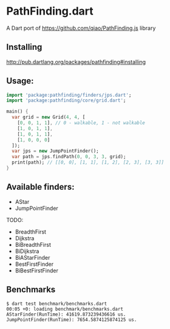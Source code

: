PathFinding.dart
================

A Dart port of https://github.com/qiao/PathFinding.js library

Installing
----------

http://pub.dartlang.org/packages/pathfinding#installing

Usage:
------

```dart
import 'package:pathfinding/finders/jps.dart';
import 'package:pathfinding/core/grid.dart';

main() {
  var grid = new Grid(4, 4, [
    [0, 0, 1, 1], // 0 - walkable, 1 - not walkable
    [1, 0, 1, 1],
    [1, 0, 1, 1],
    [1, 0, 0, 0]
  ]);
  var jps = new JumpPointFinder();
  var path = jps.findPath(0, 0, 3, 3, grid);
  print(path); // [[0, 0], [1, 1], [1, 2], [2, 3], [3, 3]]
}
```

Available finders:
------------------
 - AStar
 - JumpPointFinder

TODO:

 - BreadthFirst
 - Dijkstra
 - BiBreadthFirst
 - BiDijkstra
 - BiAStarFinder
 - BestFirstFinder
 - BiBestFirstFinder

Benchmarks
----------

```
$ dart test benchmark/benchmarks.dart 
00:05 +0: loading benchmark/benchmarks.dart                                                                                                                              
AStarFinder(RunTime): 41619.873239436616 us.
JumpPointFinder(RunTime): 7654.5874125874125 us.
```
